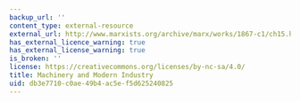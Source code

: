 ```yaml
---
backup_url: ''
content_type: external-resource
external_url: http://www.marxists.org/archive/marx/works/1867-c1/ch15.htm
has_external_licence_warning: true
has_external_license_warning: true
is_broken: ''
license: https://creativecommons.org/licenses/by-nc-sa/4.0/
title: Machinery and Modern Industry
uid: db3e7710-c0ae-49b4-ac5e-f5d625240825
---
```

